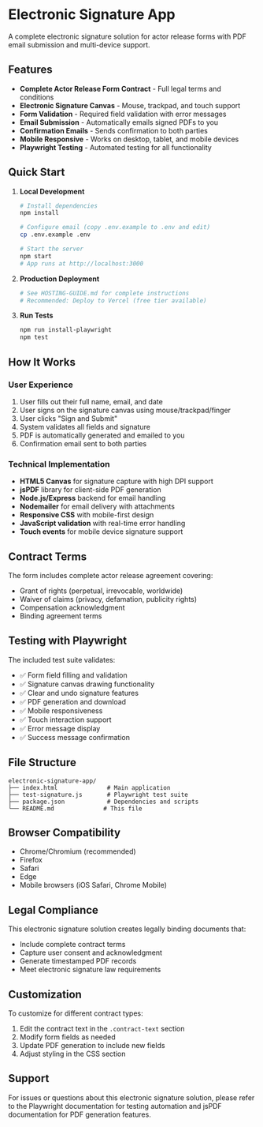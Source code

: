 # Electronic Signature App

A complete electronic signature solution for actor release forms with PDF email submission and multi-device support.

## Features

- **Complete Actor Release Form Contract** - Full legal terms and conditions
- **Electronic Signature Canvas** - Mouse, trackpad, and touch support
- **Form Validation** - Required field validation with error messages
- **Email Submission** - Automatically emails signed PDFs to you
- **Confirmation Emails** - Sends confirmation to both parties
- **Mobile Responsive** - Works on desktop, tablet, and mobile devices
- **Playwright Testing** - Automated testing for all functionality

## Quick Start

1. **Local Development**
   ```bash
   # Install dependencies
   npm install
   
   # Configure email (copy .env.example to .env and edit)
   cp .env.example .env
   
   # Start the server
   npm start
   # App runs at http://localhost:3000
   ```

2. **Production Deployment**
   ```bash
   # See HOSTING-GUIDE.md for complete instructions
   # Recommended: Deploy to Vercel (free tier available)
   ```

3. **Run Tests**
   ```bash
   npm run install-playwright
   npm test
   ```

## How It Works

### User Experience
1. User fills out their full name, email, and date
2. User signs on the signature canvas using mouse/trackpad/finger
3. User clicks "Sign and Submit"
4. System validates all fields and signature
5. PDF is automatically generated and emailed to you
6. Confirmation email sent to both parties

### Technical Implementation
- **HTML5 Canvas** for signature capture with high DPI support
- **jsPDF** library for client-side PDF generation
- **Node.js/Express** backend for email handling
- **Nodemailer** for email delivery with attachments
- **Responsive CSS** with mobile-first design
- **JavaScript validation** with real-time error handling
- **Touch events** for mobile device signature support

## Contract Terms

The form includes complete actor release agreement covering:
- Grant of rights (perpetual, irrevocable, worldwide)
- Waiver of claims (privacy, defamation, publicity rights)
- Compensation acknowledgment
- Binding agreement terms

## Testing with Playwright

The included test suite validates:
- ✅ Form field filling and validation
- ✅ Signature canvas drawing functionality  
- ✅ Clear and undo signature features
- ✅ PDF generation and download
- ✅ Mobile responsiveness
- ✅ Touch interaction support
- ✅ Error message display
- ✅ Success message confirmation

## File Structure

```
electronic-signature-app/
├── index.html              # Main application
├── test-signature.js       # Playwright test suite
├── package.json            # Dependencies and scripts
└── README.md              # This file
```

## Browser Compatibility

- Chrome/Chromium (recommended)
- Firefox
- Safari  
- Edge
- Mobile browsers (iOS Safari, Chrome Mobile)

## Legal Compliance

This electronic signature solution creates legally binding documents that:
- Include complete contract terms
- Capture user consent and acknowledgment
- Generate timestamped PDF records
- Meet electronic signature law requirements

## Customization

To customize for different contract types:
1. Edit the contract text in the `.contract-text` section
2. Modify form fields as needed
3. Update PDF generation to include new fields
4. Adjust styling in the CSS section

## Support

For issues or questions about this electronic signature solution, please refer to the Playwright documentation for testing automation and jsPDF documentation for PDF generation features.